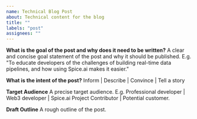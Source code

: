 ```yaml
---
name: Technical Blog Post
about: Technical content for the blog
title: ""
labels: "post"
assignees: ""
---
```


**What is the goal of the post and why does it need to be written?**
A clear and concise goal statement of the post and why it should be published. E.g. "To educate developers of the challenges of building real-time data pipelines, and how using Spice.ai makes it easier."

**What is the intent of the post?**
Inform | Describe | Convince | Tell a story

**Target Audience**
A precise target audience. E.g. Professional developer | Web3 developer | Spice.ai Project Contributor | Potential customer.

**Draft Outline**
A rough outline of the post.
